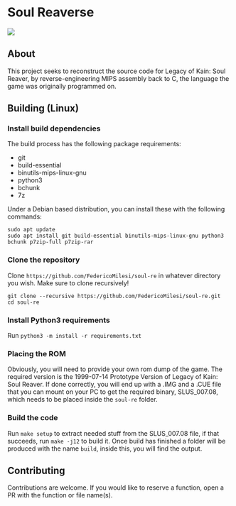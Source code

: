 # Soul Reaverse

<img src="https://i.imgur.com/RTQyAu8.png"/>

## About

This project seeks to reconstruct the source code for Legacy of Kain: Soul Reaver, by reverse-engineering MIPS assembly back to C, the language the game was originally programmed on. 

## Building (Linux)

### Install build dependencies
The build process has the following package requirements:
- git
- build-essential
- binutils-mips-linux-gnu
- python3
- bchunk
- 7z

Under a Debian based distribution, you can install these with the following commands:
```
sudo apt update
sudo apt install git build-essential binutils-mips-linux-gnu python3 bchunk p7zip-full p7zip-rar
```

### Clone the repository
Clone `https://github.com/FedericoMilesi/soul-re` in whatever directory you wish. Make sure to clone recursively!
```
git clone --recursive https://github.com/FedericoMilesi/soul-re.git
cd soul-re
```

### Install Python3 requirements
Run `python3 -m install -r requirements.txt`

### Placing the ROM
Obviously, you will need to provide your own rom dump of the game. The required version is the 1999-07-14 Prototype Version of Legacy of Kain: Soul Reaver.
If done correctly, you will end up with a .IMG and a .CUE file that you can mount on your PC to get the required binary, SLUS_007.08, which needs to be placed inside the `soul-re` folder.

### Build the code
Run `make setup` to extract needed stuff from the SLUS_007.08 file, if that succeeds, run `make -j12` to build it.
Once build has finished a folder will be produced with the name `build`, inside this, you will find the output.

## Contributing
Contributions are welcome. If you would like to reserve a function, open a PR with the function or file name(s).
